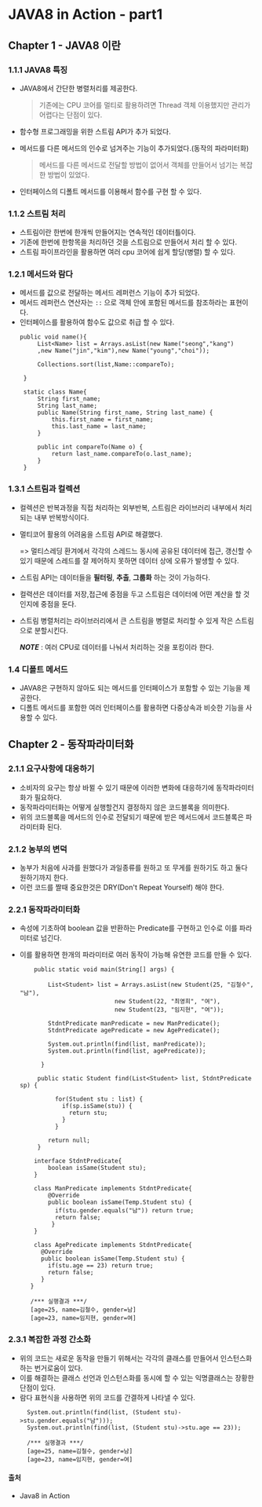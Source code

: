 # JAVA8 in Action - part1

## Chapter 1 - JAVA8 이란

### 1.1.1 JAVA8 특징
- JAVA8에서 간단한 병렬처리를 제공한다.
    > 기존에는 CPU 코어를 멀티로 활용하려면 Thread 객체 이용했지만 관리가 어렵다는 단점이 있다.

- 함수형 프로그래밍을 위한 스트림 API가 추가 되었다.
- 메서드를 다른 메서드의 인수로 넘겨주는 기능이 추가되었다.(동작의 파라미터화)

    > 메서드를 다른 메서드로 전달할 방법이 없어서 객체를 만들어서 넘기는 복잡한 방법이 있었다.

- 인터페이스의 디폴트 메서드를 이용해서 함수를 구현 할 수 있다.

### 1.1.2 스트림 처리
- 스트림이란 한번에 한개씩 만들어지는 연속적인 데이터틀이다.
- 기존에 한번에 한항목을 처리하던 것을 스트림으로 만들어서 처리 할 수 있다.
- 스트림 파이프라인을 활용하면 여러 cpu 코어에 쉽게 할당(병렬) 할 수 있다.


### 1.2.1 메서드와 람다
- 메서드를 값으로 전달하는 메서드 레퍼런스 기능이 추가 되었다.
- 메서드 레퍼런스 연산자는 ``::`` 으로 객체 안에 포함된 메서드를 참조하라는 표현이다.
- 인터페이스를 활용하여 함수도 값으로 취급 할 수 있다.
  ```
  public void name(){
       List<Name> list = Arrays.asList(new Name("seong","kang")
       ,new Name("jin","kim"),new Name("young","choi"));

       Collections.sort(list,Name::compareTo);

   }

   static class Name{
       String first_name;
       String last_name;
       public Name(String first_name, String last_name) {
           this.first_name = first_name;
           this.last_name = last_name;
       }

       public int compareTo(Name o) {
           return last_name.compareTo(o.last_name);
       }
   }

  ```

### 1.3.1 스트림과 컬렉션
- 컬렉션은 반복과정을 직접 처리하는 외부반복, 스트림은 라이브러리 내부에서 처리되는 내부 반복방식이다.
- 멀티코어 활용의 어려움을 스트림 API로 해결했다.

  => 멀티스레딩 환겨에서 각각의 스레드느 동시에 공유된 데이터에 접근, 갱신할 수 있기 때문에 스레드를 잘 제어하지 못하면 데이터 상에 오류가 발생할 수 있다.

- 스트림 API는 데이터들을 **필터링**, **추출**, **그룹화** 하는 것이 가능하다.
- 컬력션은 데이터를 저장,접근에 중점을 두고 스트림은 데이터에 어떤 계산을 할 것인지에 중점을 둔다.
- 스트림 병렬처리는 라이브러리에서 큰 스트림을 병렬로 처리할 수 있게 작은 스트림으로 분할시킨다.

  ***NOTE*** : 여러 CPU로 데이터를 나눠서 처리하는 것을 포킹이라 한다.

### 1.4 디폴트 메서드
- JAVA8은 구현하지 않아도 되는 메서드를 인터페이스가 포함할 수 있는 기능을 제공한다.
- 디폴트 메서드를 포함한 여러 인터페이스를 활용하면 다중상속과 비슷한 기능을 사용할 수 있다.

## Chapter 2 - 동작파라미터화

### 2.1.1 요구사항에 대응하기
- 소비자의 요구는 항상 바뀔 수 있기 때문에 이러한 변화에 대응하기에 동작파라미터화가 필요하다.
- 동작파라미터화는 어떻게 실행할건지 결정하지 않은 코드블록을 의미한다.
- 위의 코드블록을 메서드의 인수로 전달되기 때문에 받은 메서드에서 코드블록은 파라미터화 된다.

### 2.1.2 농부의 변덕
- 농부가 처음에 사과를 원했다가 과일종류를 원하고 또 무게를 원하기도 하고 둘다 원하기까지 한다.
- 이런 코드를 짤때 중요한것은 DRY(Don't Repeat Yourself) 해야 한다.

### 2.2.1 동작파라미터화
- 속성에 기초하여 boolean 값을 반환하는 Predicate를 구현하고 인수로 이를 파라미터로 넘긴다.
- 이를 활용하면 한개의 파라미터로 여러 동작이 가능해 유연한 코드를 만들 수 있다.

  ```
      public static void main(String[] args) {

          List<Student> list = Arrays.asList(new Student(25, "김철수", "남"),
                             new Student(22, "최영희", "여"),
                             new Student(23, "임지현", "여"));

          StdntPredicate manPredicate = new ManPredicate();
          StdntPredicate agePredicate = new AgePredicate();

          System.out.println(find(list, manPredicate));
          System.out.println(find(list, agePredicate));

        }

       public static Student find(List<Student> list, StdntPredicate sp) {

            for(Student stu : list) {
              if(sp.isSame(stu)) {
                return stu;
              }
            }

          return null;
       }

      interface StdntPredicate{
          boolean isSame(Student stu);
      }

      class ManPredicate implements StdntPredicate{
          @Override
          public boolean isSame(Temp.Student stu) {
            if(stu.gender.equals("남")) return true;
            return false;
           }
      }

      class AgePredicate implements StdntPredicate{
        @Override
        public boolean isSame(Temp.Student stu) {
          if(stu.age == 23) return true;
          return false;
        }
     }

     /*** 실행결과 ***/
     [age=25, name=김철수, gender=남]
     [age=23, name=임지현, gender=여]

  ```

### 2.3.1 복잡한 과정 간소화
- 위의 코드는 새로운 동작을 만들기 위해서는 각각의 클래스를 만들어서 인스턴스화하는 번거로움이 있다.
- 이를 해결하는 클래스 선언과 인스턴스화를 동시에 할 수 있는 익명클래스는 장황한 단점이 있다.
- 람다 표현식을 사용하면 위의 코드를 간결하게 나타낼 수 있다.
  ```
    System.out.println(find(list, (Student stu)->stu.gender.equals("남")));
    System.out.println(find(list, (Student stu)->stu.age == 23));

    /*** 실행결과 ***/
    [age=25, name=김철수, gender=남]
    [age=23, name=임지현, gender=여]

  ```

#### 출처
- Java8 in Action
